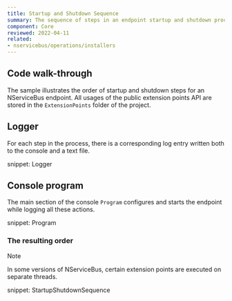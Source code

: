 ```yaml
---
title: Startup and Shutdown Sequence
summary: The sequence of steps in an endpoint startup and shutdown process, including all available public extension points
component: Core
reviewed: 2022-04-11
related:
- nservicebus/operations/installers
---
```



## Code walk-through

The sample illustrates the order of startup and shutdown steps for an NServiceBus endpoint. All usages of the public extension points API are stored in the `ExtensionPoints` folder of the project.


## Logger

For each step in the process, there is a corresponding log entry written both to the console and a text file.

snippet: Logger


## Console program

The main section of the console `Program` configures and starts the endpoint while logging all these actions.

snippet: Program


### The resulting order

> [!NOTE]
> In some versions of NServiceBus, certain extension points are executed on separate threads.

snippet: StartupShutdownSequence